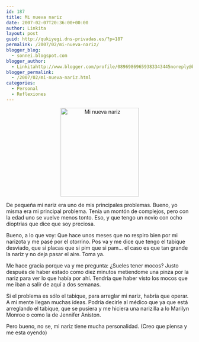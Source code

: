 ```yaml
---
id: 187
title: Mi nueva nariz
date: 2007-02-07T20:36:00+00:00
author: Linkita
layout: post
guid: http://qukiyegi.dns-privadas.es/?p=187
permalink: /2007/02/mi-nueva-nariz/
blogger_blog:
  - sonnei.blogspot.com
blogger_author:
  - Linkitahttp://www.blogger.com/profile/08969869659383343445noreply@blogger.com
blogger_permalink:
  - /2007/02/mi-nueva-nariz.html
categories:
  - Personal
  - Reflexiones
---
```

<div style="text-align: center;">
  <a href="http://www.flickr.com/photos/linkita/383020903/"><img src="http://farm1.static.flickr.com/123/383020903_4a49b6098e_m.jpg" alt="Mi nueva nariz" border="0" height="240" width="211" /></a>
</div>

De pequeña mi nariz era uno de mis principales problemas. Bueno, yo misma era mi principal problema. Tenía un montón de complejos, pero con la edad uno se vuelve menos tonto. Eso, y que tengo un novio con ocho dioptrias que dice que soy preciosa.

Bueno, a lo que voy: Que hace unos meses que no respiro bien por mi narizota y me pasé por el otorrino. Pos va y me dice que tengo el tabique desviado, que si placas que si pim que si pam&#8230; el caso es que tan grande la nariz y no deja pasar el aire. Toma ya.

Me hace gracia porque va y me pregunta: ¿Sueles tener mocos? Justo después de haber estado como diez minutos metiendome una pinza por la nariz para ver lo que había por ahí. Tendría que haber visto los mocos que me iban a salir de aquí a dos semanas.

Si el problema es sólo el tabique, para arreglar mi nariz, habría que operar. A mi mente llegan muchas ideas. Podría decirle al médico que ya que está arreglando el tabique, que se pusiera y me hiciera una narizilla a lo Marilyn Monroe o como la de Jennifer Aniston.

Pero bueno, no se, mi nariz tiene mucha personalidad. (Creo que piensa y me esta oyendo)